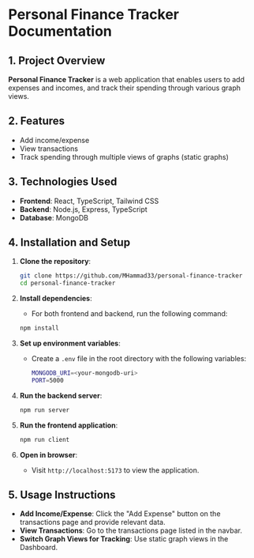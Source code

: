 # Personal Finance Tracker Documentation

## 1. Project Overview

**Personal Finance Tracker** is a web application that enables users to add
expenses and incomes, and track their spending through various graph views.

## 2. Features

- Add income/expense
- View transactions
- Track spending through multiple views of graphs (static graphs)

## 3. Technologies Used

- **Frontend**: React, TypeScript, Tailwind CSS
- **Backend**: Node.js, Express, TypeScript
- **Database**: MongoDB

## 4. Installation and Setup

1. **Clone the repository**:

   ```bash
   git clone https://github.com/MHammad33/personal-finance-tracker
   cd personal-finance-tracker
   ```

2. **Install dependencies**:

   - For both frontend and backend, run the following command:

   ```bash
   npm install
   ```

3. **Set up environment variables**:

   - Create a `.env` file in the root directory with the following variables:
     ```bash
     MONGODB_URI=<your-mongodb-uri>
     PORT=5000
     ```

4. **Run the backend server**:

   ```bash
   npm run server
   ```

5. **Run the frontend application**:

   ```bash
   npm run client
   ```

6. **Open in browser**:
   - Visit `http://localhost:5173` to view the application.

## 5. Usage Instructions

- **Add Income/Expense**: Click the "Add Expense" button on the transactions
  page and provide relevant data.
- **View Transactions**: Go to the transactions page listed in the navbar.
- **Switch Graph Views for Tracking**: Use static graph views in the Dashboard.
